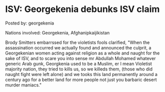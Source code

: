 # ISV: Georgekenia debunks ISV claim

Posted by: georgekenia

Nations involved: Georgekenia, Afghanipkaijikistan

Brody Smitters embarrssed for the violetists fools clarified,
"When the assassination occurred we actually found and announced the culprit, a Georgekenian women acting against religion as a whole and naught for the sake of ISV, and to scare you into sense mr Abdullah Mohamed whatever generic Arab gunk, Georgkenia used to be a Muslim, er I mean Violetist majority nation, they tried to kills us, so we killeds them, (those who did naught fight were left alone) and we tooks this land permanently around a century ago for a better land for more people not just you barbaric desert murder maniacs."